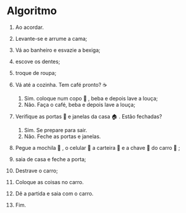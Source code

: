 # Algoritmo 

1. Ao acordar.

2. Levante-se e arrume a cama;

3. Vá ao banheiro e esvazie a bexiga;

4. escove os dentes;

5. troque de roupa;

6. Vá até a cozinha. Tem café pronto? :coffee:

   1. Sim. coloque num copo :milk_glass:   , beba e depois lave a louça;
   2. Não. Faça o café, beba e depois lave a louça;

7. Verifique as portas :door:  e janelas da casa :house:   . Estão fechadas?

   1. Sim. Se prepare para sair.
   2. Não. Feche as portas e janelas.

8. Pegue a mochila :school_satchel:   , o celular :calling: a carteira :pouch: e a chave :key: do carro :car: ; 

9. saia de casa e feche a porta;

10. Destrave o carro;

11. Coloque as coisas no carro.

12. Dê a partida e saia com o carro.

13. Fim.

    